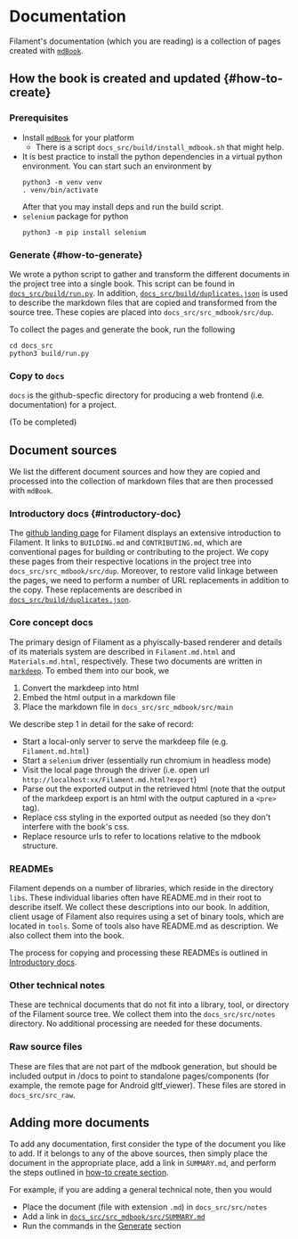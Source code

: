 # Documentation

Filament's documentation (which you are reading) is a collection of pages created with [`mdBook`].

## How the book is created and updated {#how-to-create}
### Prerequisites
 - Install [`mdBook`] for your platform
   - There is a script `docs_src/build/install_mdbook.sh` that might help.
 - It is best practice to install the python dependencies in a virtual python environment. You can
   start such an environment by
   ```shell
   python3 -m venv venv
   . venv/bin/activate
   ```
   After that you may install deps and run the build script.
 - `selenium` package for python
   ```shell
   python3 -m pip install selenium
   ```

### Generate  {#how-to-generate}
We wrote a python script to gather and transform the different documents in the project tree into a
single book. This script can be found in [`docs_src/build/run.py`]. In addition,
[`docs_src/build/duplicates.json`] is used to describe the markdown files that are copied and
transformed from the source tree. These copies are placed into `docs_src/src_mdbook/src/dup`.

To collect the pages and generate the book, run the following
```shell
cd docs_src
python3 build/run.py
```

### Copy to `docs`
`docs` is the github-specfic directory for producing a web frontend (i.e. documentation) for a
project.

(To be completed)

## Document sources
We list the different document sources and how they are copied and processed into the collection
of markdown files that are then processed with `mdBook`.

### Introductory docs {#introductory-doc}
The [github landing page] for Filament displays an extensive introduction to Filament. It
links to `BUILDING.md` and `CONTRIBUTING.md`, which are conventional pages for building or
contributing to the project. We copy these pages from their respective locations in the project
tree into `docs_src/src_mdbook/src/dup`. Moreover, to restore valid linkage between the pages, we need
to perform a number of URL replacements in addition to the copy. These replacements are
described in [`docs_src/build/duplicates.json`].

### Core concept docs
The primary design of Filament as a phyiscally-based renderer and details of its materials
system are described in `Filament.md.html` and `Materials.md.html`, respectively. These two
documents are written in [`markdeep`]. To embed them into our book, we
 1. Convert the markdeep into html
 2. Embed the html output in a markdown file
 3. Place the markdown file in `docs_src/src_mdbook/src/main`

We describe step 1 in detail for the sake of record:
 - Start a local-only server to serve the markdeep file (e.g. `Filament.md.html`)
 - Start a `selenium` driver (essentially run chromium in headless mode)
 - Visit the local page through the driver (i.e. open url `http://localhost:xx/Filament.md.html?export`)
 - Parse out the exported output in the retrieved html (note that the output of the markdeep
   export is an html with the output captured in a `<pre>` tag).
 - Replace css styling in the exported output as needed (so they don't interfere with the book's css.
 - Replace resource urls to refer to locations relative to the mdbook structure.

### READMEs
Filament depends on a number of libraries, which reside in the directory `libs`. These individual
libaries often have README.md in their root to describe itself. We collect these descriptions into our
book. In addition, client usage of Filament also requires using a set of binary tools, which are
located in `tools`. Some of tools also have README.md as description. We also collect them into the book.

The process for copying and processing these READMEs is outlined in [Introductory docs](#introductory-doc).

### Other technical notes
These are technical documents that do not fit into a library, tool, or directory of the
Filament source tree. We collect them into the `docs_src/src/notes` directory. No additional
processing are needed for these documents.

### Raw source files
These are files that are not part of the mdbook generation, but should be included output in /docs
to point to standalone pages/components (for example, the remote page for Android gltf_viewer). These
files are stored in `docs_src/src_raw`.

## Adding more documents
To add any documentation, first consider the type of the document you like to add. If it
belongs to any of the above sources, then simply place the document in the appropriate place,
add a link in `SUMMARY.md`, and perform the steps outlined in
[how-to create section](#how-to-create).

For example, if you are adding a general technical note, then you would
 - Place the document (file with extension `.md`) in `docs_src/src/notes`
 - Add a link in [`docs_src/src_mdbook/src/SUMMARY.md`]
 - Run the commands in the [Generate](#how-to-generate) section

[github landing page]: https://google.github.io/filament
[`mdBook`]: https://rust-lang.github.io/mdBook/
[`markdeep`]: https://casual-effects.com/markdeep/
[`docs_src/build/run.py`]: https://github.com/google/filament/blob/main/docs_src/build/run.py
[`docs_src/build/duplicates.json`]: https://github.com/google/filament/blob/main/docs_src/build/duplicates.json
[`docs_src/src_mdbook/src/SUMMARY.md`]: https://github.com/google/filament/blob/main/docs_src/src_mdbook/src/SUMMARY.md
